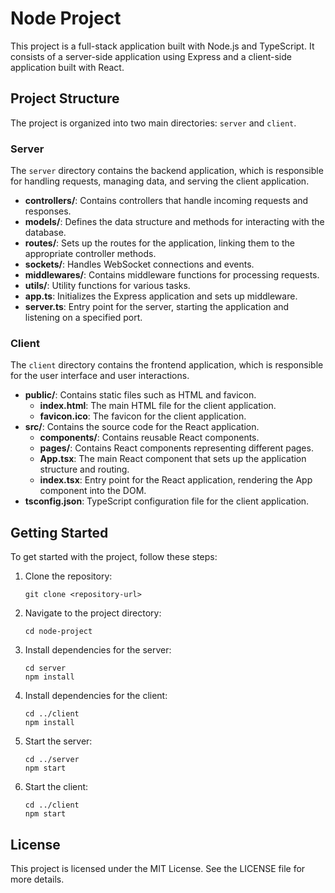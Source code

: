 # Node Project

This project is a full-stack application built with Node.js and TypeScript. It consists of a server-side application using Express and a client-side application built with React.

## Project Structure

The project is organized into two main directories: `server` and `client`.

### Server

The `server` directory contains the backend application, which is responsible for handling requests, managing data, and serving the client application.

- **controllers/**: Contains controllers that handle incoming requests and responses.
- **models/**: Defines the data structure and methods for interacting with the database.
- **routes/**: Sets up the routes for the application, linking them to the appropriate controller methods.
- **sockets/**: Handles WebSocket connections and events.
- **middlewares/**: Contains middleware functions for processing requests.
- **utils/**: Utility functions for various tasks.
- **app.ts**: Initializes the Express application and sets up middleware.
- **server.ts**: Entry point for the server, starting the application and listening on a specified port.

### Client

The `client` directory contains the frontend application, which is responsible for the user interface and user interactions.

- **public/**: Contains static files such as HTML and favicon.
  - **index.html**: The main HTML file for the client application.
  - **favicon.ico**: The favicon for the client application.
- **src/**: Contains the source code for the React application.
  - **components/**: Contains reusable React components.
  - **pages/**: Contains React components representing different pages.
  - **App.tsx**: The main React component that sets up the application structure and routing.
  - **index.tsx**: Entry point for the React application, rendering the App component into the DOM.
- **tsconfig.json**: TypeScript configuration file for the client application.

## Getting Started

To get started with the project, follow these steps:

1. Clone the repository:
   ```
   git clone <repository-url>
   ```

2. Navigate to the project directory:
   ```
   cd node-project
   ```

3. Install dependencies for the server:
   ```
   cd server
   npm install
   ```

4. Install dependencies for the client:
   ```
   cd ../client
   npm install
   ```

5. Start the server:
   ```
   cd ../server
   npm start
   ```

6. Start the client:
   ```
   cd ../client
   npm start
   ```

## License

This project is licensed under the MIT License. See the LICENSE file for more details.